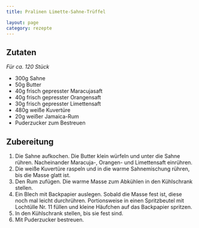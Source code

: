 ```yaml
---
title: Pralinen Limette-Sahne-Trüffel

layout: page
category: rezepte
---
```


Zutaten
-------
*Für ca. 120 Stück*

- 300g Sahne
- 50g Butter
- 40g frisch gepresster Maracujasaft
- 40g frisch gepresster Orangensaft
- 30g frisch gepresster Limettensaft
- 480g weiße Kuvertüre
- 20g weißer Jamaica-Rum
- Puderzucker zum Bestreuen

Zubereitung
-----------
1. Die Sahne aufkochen. Die Butter klein würfeln und unter die Sahne rühren. Nacheinander Maracuja-, Orangen- und Limettensaft einrühren.
2. Die weiße Kuvertüre raspeln und in die warme Sahnemischung rühren, bis die Masse glatt ist.
3. Den Rum zufügen. Die warme Masse zum Abkühlen in den Kühlschrank stellen.
4. Ein Blech mit Backpapier auslegen. Sobald die Masse fest ist, diese noch mal leicht durchrühren. Portionsweise in einen Spritzbeutel mit Lochtülle Nr. 11 füllen und kleine Häufchen auf das Backpapier spritzen.
5. In den Kühlschrank stellen, bis sie fest sind.
6. Mit Puderzucker bestreuen.
